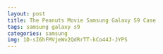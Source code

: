 ```yaml
---
layout: post
title: The Peanuts Movie Samsung Galaxy S9 Case
tags: samsung galaxy s9
categories: samsung
img: 1D-sI6hFMVjeWv2QdRrTT-kCo44J-JYPS
---
```

